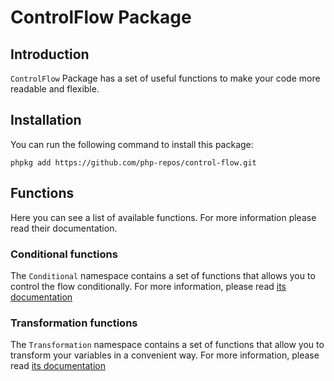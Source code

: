 # ControlFlow Package

## Introduction

`ControlFlow` Package has a set of useful functions to make your code more readable and flexible.

## Installation

You can run the following command to install this package:

```shell
phpkg add https://github.com/php-repos/control-flow.git
```

## Functions

Here you can see a list of available functions.
For more information please read their documentation.

### Conditional functions

The `Conditional` namespace contains a set of functions that allows you to control the flow conditionally.
For more information, please read [its documentation](https://phpkg.com/packages/control-flow/documentations/conditional-functions)

### Transformation functions

The `Transformation` namespace contains a set of functions that allow you to transform your variables in a convenient way.
For more information, please read [its documentation](https://phpkg.com/packages/control-flow/documentations/transformation-functions)
